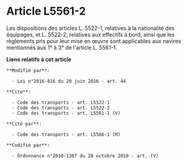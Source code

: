 # Article L5561-2

Les dispositions des articles L. 5522-1, relatives à la nationalité des équipages, et L. 5522-2, relatives aux effectifs à
bord, ainsi que les règlements pris pour leur mise en œuvre sont applicables aux navires mentionnés aux 1° à 3° de l'article
L. 5561-1.

**Liens relatifs à cet article**

	**Modifié par**:

	  - Loi n°2016-816 du 20 juin 2016 - art. 44

	**Cite**:

	  - Code des transports - art. L5522-1
	  - Code des transports - art. L5522-2
	  - Code des transports - art. L5561-1 (V)

	**Cité par**:

	  - Code des transports - art. L5566-1 (M)

	**Codifié par**:

	  - Ordonnance n°2010-1307 du 28 octobre 2010 - art. (V)
